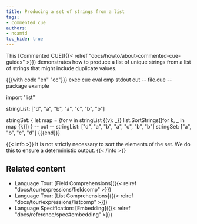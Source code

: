 ```yaml
---
title: Producing a set of strings from a list
tags:
- commented cue
authors:
- noamtd
toc_hide: true
---
```


This [Commented CUE]({{< relref "docs/howto/about-commented-cue-guides" >}})
demonstrates how to produce a list of unique strings from a list of
strings that might include duplicate values.

<!--more-->

{{{with code "en" "cc"}}}
exec cue eval
cmp stdout out
-- file.cue --
package example

import "list"

stringList: ["d", "a", "b", "a", "c", "b", "b"]

stringSet: {
	let map = {for v in stringList {(v): _}}
	list.SortStrings([for k, _ in map {k}])
}
-- out --
stringList: ["d", "a", "b", "a", "c", "b", "b"]
stringSet: ["a", "b", "c", "d"]
{{{end}}}

{{< info >}}
It is not strictly necessary to sort the elements of the set.
We do this to ensure a deterministic output.
{{< /info >}}

## Related content

- Language Tour: [Field Comprehensions]({{< relref "docs/tour/expressions/fieldcomp" >}})
- Language Tour: [List Comprehensions]({{< relref "docs/tour/expressions/listcomp" >}})
- Language Specification: [Embedding]({{< relref "docs/reference/spec#embedding" >}})
